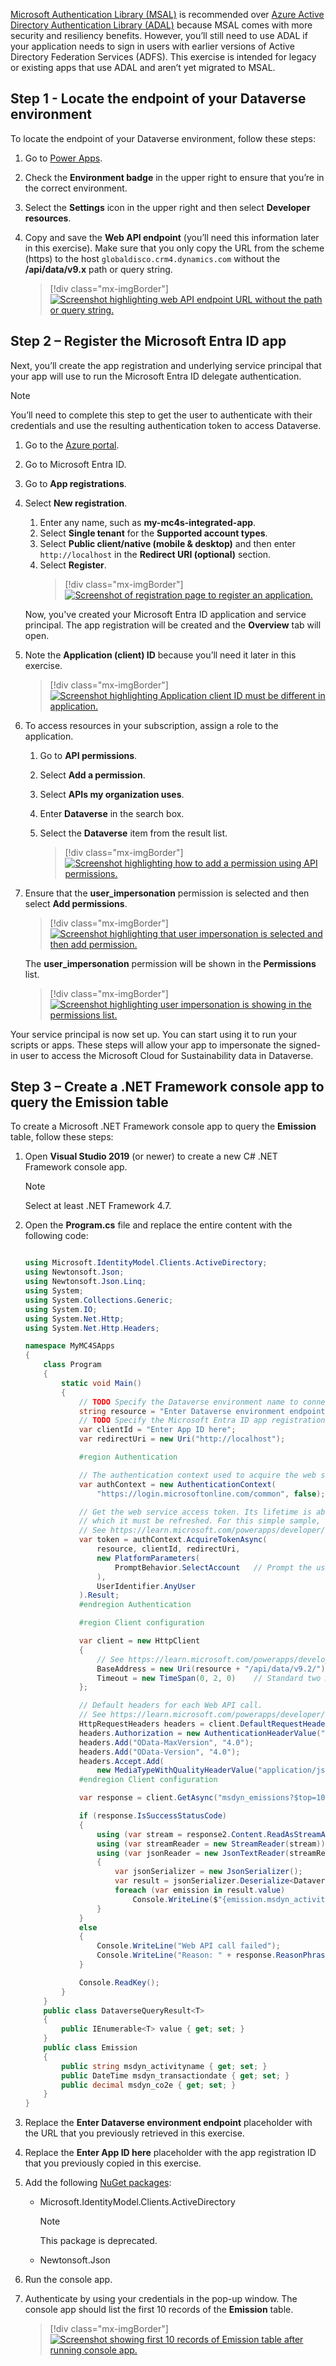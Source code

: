[Microsoft Authentication Library (MSAL)](/azure/active-directory/develop/msal-net-differences-adal-net/?azure-portal=true) is recommended over [Azure Active Directory Authentication Library (ADAL)](/azure/active-directory/develop/msal-net-differences-adal-net/?azure-portal=true) because MSAL comes with more security and resiliency benefits. However, you’ll still need to use ADAL if your application needs to sign in users with earlier versions of Active Directory Federation Services (ADFS). This exercise is intended for legacy or existing apps that use ADAL and aren’t yet migrated to MSAL. 

## Step 1 - Locate the endpoint of your Dataverse environment

To locate the endpoint of your Dataverse environment, follow these steps:

1. Go to [Power Apps](https://make.powerapps.com/?azure-portal=true).
2. Check the **Environment badge** in the upper right to ensure that you’re in the correct environment. 
3. Select the **Settings** icon in the upper right and then select **Developer resources**. 
4. Copy and save the **Web API endpoint** (you’ll need this information later in this exercise). Make sure that you only copy the URL from the scheme (https) to the host `globaldisco.crm4.dynamics.com` without the **/api/data/v9.x** path or query string.

    > [!div class="mx-imgBorder"]
    > [![Screenshot highlighting web API endpoint URL without the path or query string.](../media/web-endpoint.png)](../media/web-endpoint.png#lightbox)
 
## Step 2 – Register the Microsoft Entra ID app 

Next, you’ll create the app registration and underlying service principal that your app will use to run the Microsoft Entra ID delegate authentication. 

> [!Note]
> You’ll need to complete this step to get the user to authenticate with their credentials and use the resulting authentication token to access Dataverse.
1. Go to the [Azure portal](https://ms.portal.azure.com/?azure-portal=true).

2. Go to Microsoft Entra ID.
3. Go to **App registrations**.
4. Select **New registration**.
    1. Enter any name, such as **my-mc4s-integrated-app**.
    1. Select **Single tenant** for the **Supported account types**. 
    1. Select **Public client/native (mobile & desktop)** and then enter `http://localhost` in the **Redirect URI (optional)** section.
    1. Select **Register**.
        > [!div class="mx-imgBorder"]
        > [![Screenshot of registration page to register an application.](../media/register-application.png)](../media/register-application.png#lightbox)

    Now, you've created your Microsoft Entra ID application and service principal. The app registration will be created and the **Overview** tab will open. 

5. Note the **Application (client) ID** because you’ll need it later in this exercise. 

    > [!div class="mx-imgBorder"]
    > [![Screenshot highlighting Application client ID must be different in application.](../media/intergrated-app.png)](../media/intergrated-app.png#lightbox)

6. To access resources in your subscription, assign a role to the application. 
    1. Go to **API permissions**.
    1. Select **Add a permission**.
    1. Select **APIs my organization uses**.
    1. Enter **Dataverse** in the search box.
    1. Select the **Dataverse** item from the result list. 
 
        > [!div class="mx-imgBorder"]
        > [![Screenshot highlighting how to add a permission using API permissions.](../media/integrated-app-permissions.png)](../media/integrated-app-permissions.png#lightbox)

7. Ensure that the **user_impersonation** permission is selected and then select **Add permissions**.

    > [!div class="mx-imgBorder"]
    > [![Screenshot highlighting that user impersonation is selected and then add permission.](../media/request-api-permissions.png)](../media/request-api-permissions.png#lightbox)

    The **user_impersonation** permission will be shown in the **Permissions** list.

    > [!div class="mx-imgBorder"]
    > [![Screenshot highlighting user impersonation is showing in the permissions list.](../media/user-impersonation.png)](../media/user-impersonation.png#lightbox)

Your service principal is now set up. You can start using it to run your scripts or apps. These steps will allow your app to impersonate the signed-in user to access the Microsoft Cloud for Sustainability data in Dataverse.

## Step 3 – Create a .NET Framework console app to query the Emission table

To create a Microsoft .NET Framework console app to query the **Emission** table, follow these steps:

1. Open **Visual Studio 2019** (or newer) to create a new C# .NET Framework console app. 

    > [!Note]
    > Select at least .NET Framework 4.7.

2. Open the **Program.cs** file and replace the entire content with the following code:

    ```C#

    using Microsoft.IdentityModel.Clients.ActiveDirectory;
    using Newtonsoft.Json;
    using Newtonsoft.Json.Linq;
    using System;
    using System.Collections.Generic;
    using System.IO;
    using System.Net.Http;
    using System.Net.Http.Headers;

    namespace MyMC4SApps
    {
        class Program
        {
            static void Main()
            {
                // TODO Specify the Dataverse environment name to connect with.
                string resource = "Enter Dataverse environment endpoint here";
                // TODO Specify the Microsoft Entra ID app registration id.
                var clientId = "Enter App ID here";
                var redirectUri = new Uri("http://localhost");

                #region Authentication

                // The authentication context used to acquire the web service access token
                var authContext = new AuthenticationContext(
                    "https://login.microsoftonline.com/common", false);

                // Get the web service access token. Its lifetime is about one hour after
                // which it must be refreshed. For this simple sample, no refresh is needed.
                // See https://learn.microsoft.com/powerapps/developer/data-platform/authenticate-oauth
                var token = authContext.AcquireTokenAsync(
                    resource, clientId, redirectUri,
                    new PlatformParameters(
                        PromptBehavior.SelectAccount   // Prompt the user for a logon account.
                    ),
                    UserIdentifier.AnyUser
                ).Result;
                #endregion Authentication

                #region Client configuration

                var client = new HttpClient
                {
                    // See https://learn.microsoft.com/powerapps/developer/data-platform/webapi/compose-http-requests-handle-errors#web-api-url-and-versions
                    BaseAddress = new Uri(resource + "/api/data/v9.2/"),
                    Timeout = new TimeSpan(0, 2, 0)    // Standard two minute timeout on web service calls.
                };

                // Default headers for each Web API call.
                // See https://learn.microsoft.com/powerapps/developer/data-platform/webapi/compose-http-requests-handle-errors#http-headers
                HttpRequestHeaders headers = client.DefaultRequestHeaders;
                headers.Authorization = new AuthenticationHeaderValue("Bearer", token.AccessToken);
                headers.Add("OData-MaxVersion", "4.0");
                headers.Add("OData-Version", "4.0");
                headers.Accept.Add(
                    new MediaTypeWithQualityHeaderValue("application/json"));
                #endregion Client configuration

                var response = client.GetAsync("msdyn_emissions?$top=10").Result;

                if (response.IsSuccessStatusCode)
                {
                    using (var stream = response2.Content.ReadAsStreamAsync().Result)
                    using (var streamReader = new StreamReader(stream))
                    using (var jsonReader = new JsonTextReader(streamReader))
                    { 
                        var jsonSerializer = new JsonSerializer();
                        var result = jsonSerializer.Deserialize<DataverseQueryResult<Emission>>(jsonReader);
                        foreach (var emission in result.value)
                            Console.WriteLine($"{emission.msdyn_activityname} activity on {emission.msdyn_transactiondate} emitted {emission.msdyn_co2e} CO2 Equivalent");
                    }
                }
                else
                {
                    Console.WriteLine("Web API call failed");
                    Console.WriteLine("Reason: " + response.ReasonPhrase);
                }

                Console.ReadKey();
            }
        }
        public class DataverseQueryResult<T>
        {
            public IEnumerable<T> value { get; set; }
        }
        public class Emission
        {
            public string msdyn_activityname { get; set; }
            public DateTime msdyn_transactiondate { get; set; }
            public decimal msdyn_co2e { get; set; }
        }
    }
    ```

3. Replace the **Enter Dataverse environment endpoint** placeholder with the URL that you previously retrieved in this exercise.
4. Replace the **Enter App ID here** placeholder with the app registration ID that you previously copied in this exercise.
5.	Add the following [NuGet packages](/nuget/consume-packages/install-use-packages-visual-studio/?azure-portal=true):

    - Microsoft.IdentityModel.Clients.ActiveDirectory 
        > [!Note]
        > This package is deprecated. 
    
    - Newtonsoft.Json
6. Run the console app. 
7. Authenticate by using your credentials in the pop-up window. The console app should list the first 10 records of the **Emission** table.
    > [!div class="mx-imgBorder"]
    > [![Screenshot showing first 10 records of Emission table after running console app.](../media/emission-code.png)](../media/emission-code.png#lightbox)
